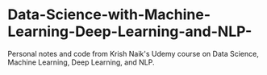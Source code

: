 # Data-Science-with-Machine-Learning-Deep-Learning-and-NLP-
Personal notes and code from Krish Naik's Udemy course on Data Science, Machine Learning, Deep Learning, and NLP.
